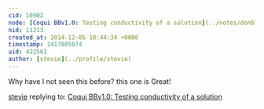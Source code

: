 ```yaml
---
cid: 10902
node: [Coqui BBv1.0: Testing conductivity of a solution](../notes/donblair/09-30-2014/coqui-bbv1-0-testing-conductivity-of-a-solution)
nid: 11213
created_at: 2014-12-05 18:44:34 +0000
timestamp: 1417805074
uid: 422561
author: [stevie](../profile/stevie)
---
```


Why have I not seen this before? this one is Great!

[stevie](../profile/stevie) replying to: [Coqui BBv1.0: Testing conductivity of a solution](../notes/donblair/09-30-2014/coqui-bbv1-0-testing-conductivity-of-a-solution)

